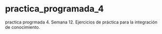 # practica_programada_4
practica progrmada 4. Semana 12. Ejercicios de práctica para la  integración de conocimiento.
